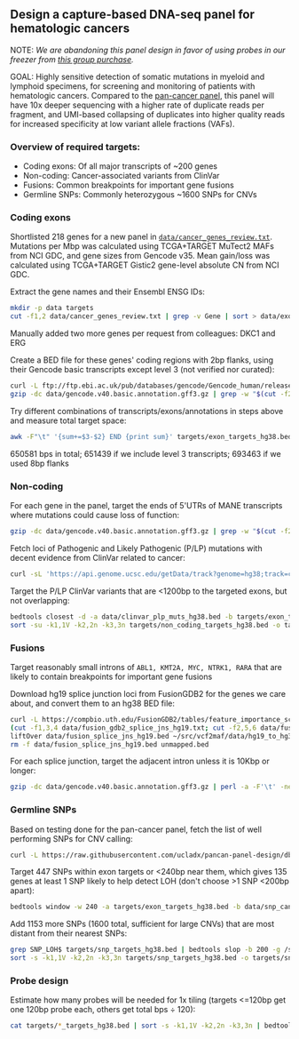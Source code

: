 ## Design a capture-based DNA-seq panel for hematologic cancers

NOTE: *We are abandoning this panel design in favor of using probes in our freezer from [this group purchase](https://www.ncbi.nlm.nih.gov/pmc/articles/PMC10424130/table/tbl3).*

GOAL: Highly sensitive detection of somatic mutations in myeloid and lymphoid specimens, for screening and monitoring of patients with hematologic cancers. Compared to the [pan-cancer panel](https://github.com/ucladx/pancan-panel-design), this panel will have 10x deeper sequencing with a higher rate of duplicate reads per fragment, and UMI-based collapsing of duplicates into higher quality reads for increased specificity at low variant allele fractions (VAFs).

### Overview of required targets:
* Coding exons: Of all major transcripts of ~200 genes
* Non-coding: Cancer-associated variants from ClinVar
* Fusions: Common breakpoints for important gene fusions
* Germline SNPs: Commonly heterozygous ~1600 SNPs for CNVs

### Coding exons

Shortlisted 218 genes for a new panel in [`data/cancer_genes_review.txt`](data/cancer_genes_review.txt). Mutations per Mbp was calculated using TCGA+TARGET MuTect2 MAFs from NCI GDC, and gene sizes from Gencode v35. Mean gain/loss was calculated using TCGA+TARGET Gistic2 gene-level absolute CN from NCI GDC.

Extract the gene names and their Ensembl ENSG IDs:
```bash
mkdir -p data targets
cut -f1,2 data/cancer_genes_review.txt | grep -v Gene | sort > data/exon_targets_gene_list.txt
```

Manually added two more genes per request from colleagues: DKC1 and ERG

Create a BED file for these genes' coding regions with 2bp flanks, using their Gencode basic transcripts except level 3 (not verified nor curated):
```bash
curl -L ftp://ftp.ebi.ac.uk/pub/databases/gencode/Gencode_human/release_40/gencode.v40.basic.annotation.gff3.gz -o data/gencode.v40.basic.annotation.gff3.gz
gzip -dc data/gencode.v40.basic.annotation.gff3.gz | grep -w "$(cut -f2 data/exon_targets_gene_list.txt)" | perl -a -F'\t' -ne '%t=map{split("=")} split(";",$F[8]); if(($t{gene_type} eq "protein_coding" and $F[2] eq "CDS" and $t{level} ne "3" and $t{ID}!~m/PAR/) or ($t{gene_type}=~/lncRNA|miRNA|pseudogene/ and $F[2] eq "exon")){$F[3]-=3; $F[4]+=2; print join("\t",@F[0,3,4],$t{gene_name}.":".$F[2],@F[5,6])."\n"}' | sort -s -k1,1V -k2,2n -k3,3n | bedtools merge -i - -c 4 -o distinct > targets/exon_targets_hg38.bed
```

Try different combinations of transcripts/exons/annotations in steps above and measure total target space:
```bash
awk -F"\t" '{sum+=$3-$2} END {print sum}' targets/exon_targets_hg38.bed
```

650581 bps in total; 651439 if we include level 3 transcripts; 693463 if we used 8bp flanks

### Non-coding

For each gene in the panel, target the ends of 5'UTRs of MANE transcripts where mutations could cause loss of function:
```bash
gzip -dc data/gencode.v40.basic.annotation.gff3.gz | grep -w "$(cut -f2 data/exon_targets_gene_list.txt)" | perl -a -F'\t' -ne '%t=map{split("=")} split(";",$F[8]); if($t{gene_type} eq "protein_coding" and $F[2] eq "five_prime_UTR" and $t{tag}=~/MANE/ and $t{ID}!~m/PAR/){print join("\t",$F[0],$F[3]-2,($F[3]+118<$F[4]?$F[3]+118:$F[4]),$t{gene_name}.":5pUTR")."\n".join("\t",$F[0],($F[4]-118>$F[3]?$F[4]-118:$F[3]),$F[4]+2,$t{gene_name}.":5pUTR")."\n"}' | sort -s -k1,1V -k2,2n -k3,3n | bedtools merge -i - -c 4 -o distinct > targets/non_coding_targets_hg38.bed
```

Fetch loci of Pathogenic and Likely Pathogenic (P/LP) mutations with decent evidence from ClinVar related to cancer:
```bash
curl -sL 'https://api.genome.ucsc.edu/getData/track?genome=hg38;track=clinvarMain' | jq -r '.clinvarMain[] | [.chrom,.chromStart,.chromEnd,._variantId,._clinSignCode,.reviewStatus,.phenotypeList] | @tsv' | perl -a -F'\t' -ne 'print if($F[4]=~m/^P|LP$/ && $F[5]=~m/practice guideline|expert panel|multiple submitters/i) && $F[6]=~m/cancer|lynch|neoplas|tumor|adenoma|carcinoma|li-fraumeni|polyposis|hippel-lindau/i' | cut -f1-4 | sort -su -k1,1V -k2,2n -k3,3n > data/clinvar_plp_muts_hg38.bed
```

Target the P/LP ClinVar variants that are <1200bp to the targeted exons, but not overlapping:
```bash
bedtools closest -d -a data/clinvar_plp_muts_hg38.bed -b targets/exon_targets_hg38.bed -g /srv/ref/hg38.fa.fai | awk -v OFS='\t' '{sub(/:CDS$/,":ClinVar",$8); if($9>0 && $9<1200) print $1, $2, $3, $8}' >> targets/non_coding_targets_hg38.bed
sort -su -k1,1V -k2,2n -k3,3n targets/non_coding_targets_hg38.bed -o targets/non_coding_targets_hg38.bed
```

### Fusions

Target reasonably small introns of `ABL1, KMT2A, MYC, NTRK1, RARA` that are likely to contain breakpoints for important gene fusions

Download hg19 splice junction loci from FusionGDB2 for the genes we care about, and convert them to an hg38 BED file:
```bash
curl -L https://compbio.uth.edu/FusionGDB2/tables/feature_importance_scores_top1pct_regions_only_assembled.txt | tr '_' '\t' > data/fusion_gdb2_splice_jns_hg19.txt
(cut -f1,3,4 data/fusion_gdb2_splice_jns_hg19.txt; cut -f2,5,6 data/fusion_gdb2_splice_jns_hg19.txt) | sort -u | grep -wE "^(ABL1|KMT2A|MYC|NTRK1|RARA)" | awk -v OFS='\t' '{print $2, $3-1, $3, $1}' | sort -s -k1,1V -k2,2n -k3,3n > data/fusion_splice_jns_hg19.bed
liftOver data/fusion_splice_jns_hg19.bed ~/src/vcf2maf/data/hg19_to_hg38.chain data/fusion_splice_jns_hg38.bed unmapped.bed
rm -f data/fusion_splice_jns_hg19.bed unmapped.bed
```

For each splice junction, target the adjacent intron unless it is 10Kbp or longer:
```bash
gzip -dc data/gencode.v40.basic.annotation.gff3.gz | perl -a -F'\t' -ne '%t=map{split("=")} split(";",$F[8]); if($t{tag}=~/MANE/ and $F[2] eq "CDS" and $t{ID}!~m/PAR/){print join("\t",@F[0,3,4])."\n"}' | sort -su -k1,1V -k2,2n -k3,3n | bedtools complement -L -i - -g /srv/ref/hg38.fa.fai | bedtools window -w 2 -a data/fusion_splice_jns_hg38.bed -b - | awk -v OFS='\t' '{if($7-$6<10000) print $5, $6, $7, $4":FusionSite"}' | sort -su -k1,1V -k2,2n -k3,3n | bedtools merge -i - -c 4 -o distinct > targets/fusion_targets_hg38.bed
```

### Germline SNPs

Based on testing done for the pan-cancer panel, fetch the list of well performing SNPs for CNV calling:
```bash
curl -L https://raw.githubusercontent.com/ucladx/pancan-panel-design/dbf4ef9/data/snp_candidates_good_grch38.bed -o data/snp_candidates_good_hg38.bed
```

Target 447 SNPs within exon targets or <240bp near them, which gives 135 genes at least 1 SNP likely to help detect LOH (don't choose >1 SNP <200bp apart):
```bash
bedtools window -w 240 -a targets/exon_targets_hg38.bed -b data/snp_candidates_good_hg38.bed | cut -f5-8 | sort -su -k1,1V -k2,2n -k3,3n | bedtools spacing -i - | awk -F'\t' '{if($5>=200) print}' | cut -f1-4 | sed 's/$/:SNP_LOH/' > targets/snp_targets_hg38.bed
```

Add 1153 more SNPs (1600 total, sufficient for large CNVs) that are most distant from their nearest SNPs:
```bash
grep SNP_LOH$ targets/snp_targets_hg38.bed | bedtools slop -b 200 -g /srv/ref/hg38.fa.fai -i | bedtools subtract -a data/snp_candidates_good_hg38.bed -b - | bedtools spacing -i - | sort -k7,7rn | head -n1153 | cut -f1-4 | sed 's/$/:SNP_CNV/' >> targets/snp_targets_hg38.bed
sort -s -k1,1V -k2,2n -k3,3n targets/snp_targets_hg38.bed -o targets/snp_targets_hg38.bed
```

### Probe design

Estimate how many probes will be needed for 1x tiling (targets <=120bp get one 120bp probe each, others get total bps ÷ 120):
```bash
cat targets/*_targets_hg38.bed | sort -s -k1,1V -k2,2n -k3,3n | bedtools merge -i - -c 4 -o distinct | awk -F"\t" '{len=$3-$2; sum+=(len<120?120:len)} END {print sum/120}'
```
